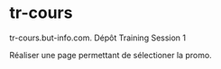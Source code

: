 # tr-cours
tr-cours.but-info.com.  Dépôt Training Session 1

Réaliser une page permettant de sélectioner la promo.
